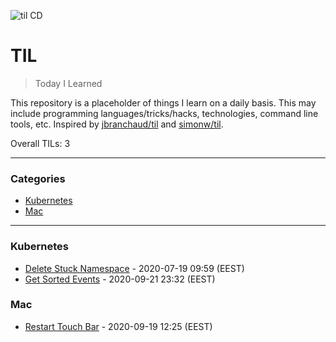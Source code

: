 ![til CD](https://github.com/nichelia/til/workflows/til%20CD/badge.svg)

# TIL

> Today I Learned

This repository is a placeholder of things I learn on a daily basis. This may include programming languages/tricks/hacks, technologies, command line tools, etc.
Inspired by [jbranchaud/til](https://github.com/jbranchaud/til) and [simonw/til](https://github.com/simonw/til/).

Overall TILs: 3

---

### Categories

* [Kubernetes](#kubernetes)
* [Mac](#mac)

---

### Kubernetes

* [Delete Stuck Namespace](kubernetes/delete-stuck-namespace.md) - 2020-07-19 09:59 (EEST)  
* [Get Sorted Events](kubernetes/get-sorted-events.md) - 2020-09-21 23:32 (EEST)  

### Mac

* [Restart Touch Bar](mac/restart-touch-bar.md) - 2020-09-19 12:25 (EEST)  

